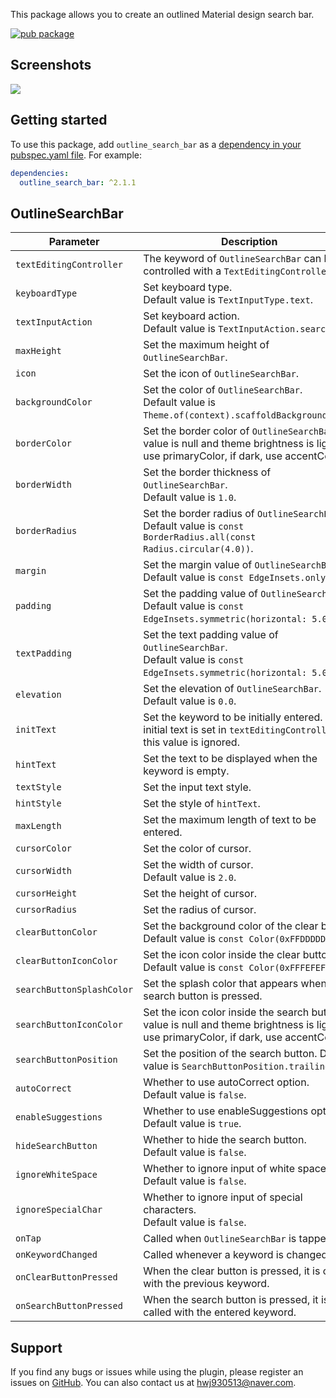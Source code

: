 This package allows you to create an outlined Material design search bar.

[![pub package](https://img.shields.io/pub/v/outline_search_bar.svg)](https://pub.dev/packages/outline_search_bar)

## Screenshots
<img src="https://user-images.githubusercontent.com/47127353/105262760-902c9500-5bd3-11eb-9f24-88bbf48d4845.png">

## Getting started

To use this package, add `outline_search_bar` as a [dependency in your pubspec.yaml file](https://flutter.io/platform-plugins/). For example:

```yaml
dependencies:
  outline_search_bar: ^2.1.1
```

## OutlineSearchBar

| Parameter | Description |
|---|---|
| `textEditingController` | The keyword of `OutlineSearchBar` can be controlled with a `TextEditingController`. |
| `keyboardType` | Set keyboard type. <br> Default value is `TextInputType.text`. |
| `textInputAction` | Set keyboard action. <br> Default value is `TextInputAction.search`. |
| `maxHeight` | Set the maximum height of `OutlineSearchBar`. |
| `icon` | Set the icon of `OutlineSearchBar`. |
| `backgroundColor` | Set the color of `OutlineSearchBar`. <br> Default value is `Theme.of(context).scaffoldBackgroundColor`. |
| `borderColor` | Set the border color of `OutlineSearchBar`. If value is null and theme brightness is light, use primaryColor, if dark, use accentColor. |
| `borderWidth` | Set the border thickness of `OutlineSearchBar`. <br> Default value is `1.0`. |
| `borderRadius` | Set the border radius of `OutlineSearchBar`. <br> Default value is `const BorderRadius.all(const Radius.circular(4.0))`. |
| `margin` | Set the margin value of `OutlineSearchBar`. <br> Default value is `const EdgeInsets.only()`. |
| `padding` | Set the padding value of `OutlineSearchBar`. <br> Default value is `const EdgeInsets.symmetric(horizontal: 5.0)`. |
| `textPadding` | Set the text padding value of `OutlineSearchBar`. <br> Default value is `const EdgeInsets.symmetric(horizontal: 5.0)`. |
| `elevation` | Set the elevation of `OutlineSearchBar`. <br> Default value is `0.0`. |
| `initText` | Set the keyword to be initially entered. If initial text is set in `textEditingController`, this value is ignored. |
| `hintText` | Set the text to be displayed when the keyword is empty. |
| `textStyle` | Set the input text style. |
| `hintStyle` | Set the style of `hintText`. |
| `maxLength` | Set the maximum length of text to be entered. |
| `cursorColor` | Set the color of cursor. |
| `cursorWidth` | Set the width of cursor. <br> Default value is `2.0`. |
| `cursorHeight` | Set the height of cursor. |
| `cursorRadius` | Set the radius of cursor. |
| `clearButtonColor` | Set the background color of the clear button. <br> Default value is `const Color(0xFFDDDDDD)`. |
| `clearButtonIconColor` | Set the icon color inside the clear button. <br> Default value is `const Color(0xFFFEFEFE)`. |
| `searchButtonSplashColor` | Set the splash color that appears when the search button is pressed. |
| `searchButtonIconColor` | Set the icon color inside the search button. If value is null and theme brightness is light, use primaryColor, if dark, use accentColor. |
| `searchButtonPosition` | Set the position of the search button. Default value is `SearchButtonPosition.trailing`. |
| `autoCorrect` | Whether to use autoCorrect option. <br> Default value is `false`. |
| `enableSuggestions` | Whether to use enableSuggestions option. <br> Default value is `true`. |
| `hideSearchButton` | Whether to hide the search button. <br> Default value is `false`. |
| `ignoreWhiteSpace` | Whether to ignore input of white space. <br> Default value is `false`. |
| `ignoreSpecialChar` | Whether to ignore input of special characters. <br> Default value is `false`. |
| `onTap` | Called when `OutlineSearchBar` is tapped. |
| `onKeywordChanged` | Called whenever a keyword is changed. |
| `onClearButtonPressed` | When the clear button is pressed, it is called with the previous keyword. |
| `onSearchButtonPressed` | When the search button is pressed, it is called with the entered keyword. |

## Support

If you find any bugs or issues while using the plugin, please register an issues on [GitHub](https://github.com/Dev-hwang/outline_search_bar/issues). You can also contact us at <hwj930513@naver.com>.
